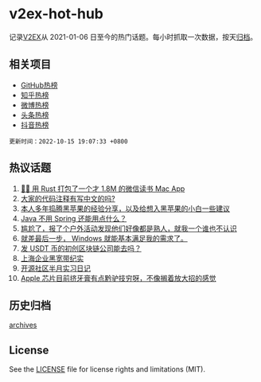 # v2ex-hot-hub

 记录[V2EX](https://www.v2ex.com/)从 2021-01-06 日至今的热门话题。每小时抓取一次数据，按天[归档](archives)。
 
 ## 相关项目

- [GitHub热榜](https://github.com/lonnyzhang423/github-hot-hub)
- [知乎热榜](https://github.com/lonnyzhang423/zhihu-hot-hub)
- [微博热榜](https://github.com/lonnyzhang423/weibo-hot-hub)
- [头条热榜](https://github.com/lonnyzhang423/toutiao-hot-hub)
- [抖音热榜](https://github.com/lonnyzhang423/douyin-hot-hub)


 `更新时间：2022-10-15 19:07:33 +0800`

## 热议话题

1. [🤱🏻 用 Rust 打包了一个才 1.8M 的微信读书 Mac App](https://www.v2ex.com/t/887062)
1. [大家的代码注释有写中文的吗?](https://www.v2ex.com/t/887092)
1. [本人多年捣腾黑苹果的经验分享，以及给想入黑苹果的小白一些建议](https://www.v2ex.com/t/887050)
1. [Java 不用 Spring 还能用点什么？](https://www.v2ex.com/t/887018)
1. [尴尬了，报了个户外活动发现他们好像都是熟人，就我一个谁也不认识](https://www.v2ex.com/t/887141)
1. [就差最后一步， Windows 就能基本满足我的需求了。](https://www.v2ex.com/t/887110)
1. [发 USDT 币的初创区块链公司能去吗？](https://www.v2ex.com/t/886996)
1. [上海企业黑宽带纪实](https://www.v2ex.com/t/887047)
1. [开源社区半月实习日记](https://www.v2ex.com/t/887117)
1. [Apple 芯片目前挤牙膏有点黔驴技穷呀，不像搁着放大招的感觉](https://www.v2ex.com/t/887121)

## 历史归档

[archives](archives)

## License

See the [LICENSE](LICENSE) file for license rights and limitations (MIT).
